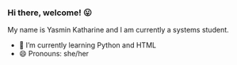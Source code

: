 ### Hi there, welcome! 😛

My name is Yasmin Katharine and I am currently a systems student.



- 🏫 I’m currently learning Python and HTML
- 😄 Pronouns: she/her






